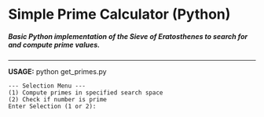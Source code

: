 # Simple Prime Calculator (Python)
##### Basic Python implementation of the Sieve of Eratosthenes to search for and compute prime values.
---

  **USAGE:**
    python get_primes.py  
    
    --- Selection Menu ---  
    (1) Compute primes in specified search space  
    (2) Check if number is prime  
    Enter Selection (1 or 2):
